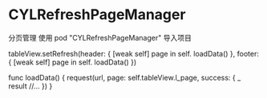 # CYLRefreshPageManager
分页管理
使用 pod "CYLRefreshPageManager" 导入项目

tableView.setRefresh(header: { [weak self] page in
    self. loadData()
}, footer: { [weak self] page in
    self. loadData()
})

func loadData() {
    request(url, page: self.tableView.l_page, success: { _ result
        //...
    })
}

